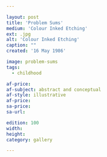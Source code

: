 ```yaml
---

layout: post
title: 'Problem Sums'
medium: 'Colour Inked Etching'
ext: .jpg
alt: 'Colour Inked Etching'
caption: ""
created: '16 May 1986'

image: problem-sums
tags:
  - childhood

af-price:
af-subject: abstract and conceptual
af-style: illustrative
af-price:
sa-price:
sa-url:

edition: 100
width:
height:
category: gallery

---
```

